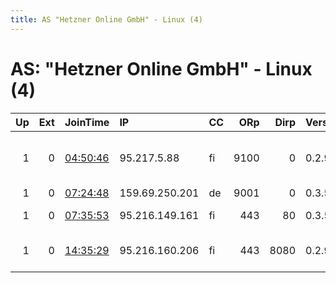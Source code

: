 ```yaml
---
title: AS "Hetzner Online GmbH" - Linux (4)
---
```


# AS: "Hetzner Online GmbH" - Linux (4)

|   Up |   Ext | JoinTime                                                                                            | IP             | CC   |   ORp |   Dirp | Version   | Contact                      | Nickname     |   eFamMembers |
|-----:|------:|:----------------------------------------------------------------------------------------------------|:---------------|:-----|------:|-------:|:----------|:-----------------------------|:-------------|--------------:|
|    1 |     0 | [04:50:46](https://metrics.torproject.org/rs.html#details/0C8A49FE62B7C7DED64B7C6A941EF5240E4F3F74) | 95.217.5.88    | fi   |  9100 |      0 | 0.2.9.16  | Random Person &lt;gbe@v--o p | doppelganger |             1 |
|    1 |     0 | [07:24:48](https://metrics.torproject.org/rs.html#details/2E0836CE61FCF98C34010034BD3644FE3947E19D) | 159.69.250.201 | de   |  9001 |      0 | 0.3.5.8   | None                         | Torsten      |             1 |
|    1 |     0 | [07:35:53](https://metrics.torproject.org/rs.html#details/5CF342DBBD6170BEE00CD52ACB4076D551085E7F) | 95.216.149.161 | fi   |   443 |     80 | 0.3.5.8   | tor at k-ten dot de          | ktor1        |             1 |
|    1 |     0 | [14:35:29](https://metrics.torproject.org/rs.html#details/2026DF0A13F2853CE39B62C5EB188F991C7C9E49) | 95.216.160.206 | fi   |   443 |   8080 | 0.2.9.16  | sevelac at protonmail dot    | sevelac      |             1 |
